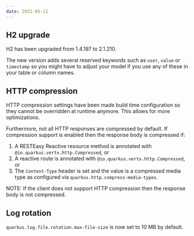 ```yaml
---
date: 2022-05-11
---
```

## H2 upgrade

H2 has been upgraded from 1.4.197 to 2.1.210.

The new version adds several reserved keywords such as `user`, `value` or `timestamp` so you might have to adjust your model if you use any of these in your table or column names.

## HTTP compression

HTTP compression settings have been made build time configuration so they cannot be overridden at runtime anymore.
This allows for more optimizations.

Furthermore, not all HTTP responses are compressed by default. If compression support is enabled then the response body is compressed if:
1. A  RESTEasy Reactive resource method is annotated with `@io.quarkus.vertx.http.Compressed`, or
2. A reactive route is annotated with `@io.quarkus.vertx.http.Compressed`, or
3. The `Content-Type` header is set and the value is a compressed media type as configured via `quarkus.http.compress-media-types`.

NOTE: If the client does not support HTTP compression then the response body is not compressed.

## Log rotation

`quarkus.log.file.rotation.max-file-size` is now set to 10 MB by default.